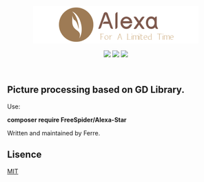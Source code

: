 <p align="center"><img src="https://raw.githubusercontent.com/FreeSpider/Resources/master/img/alexa-logo.png"></p>
<p align="center">
<a href="https://travis-ci.org/FreeSpider/Alexa-Star"><img src="https://travis-ci.org/FreeSpider/Alexa-Star.svg?branch=master"></a>
<!-- <a href="https://travis-ci.org/FreeSpider/Alexa-Star"><img src="https://img.shields.io/github/release/FreeSpider/Alexa-Star.svg"></a> -->
<a href="https://github.com/FreeSpider/Alexa-Star/blob/master/LICENSE"><img src="https://img.shields.io/badge/license-MIT-3e8374.svg"></a>
<a href="#"><img src="https://img.shields.io/badge/language-php-45d298.svg"></a>
</p>
<br />

## Picture processing based on GD Library. ##

Use:

**composer require FreeSpider/Alexa-Star**

Written and maintained by Ferre.


## Lisence ##

[MIT](https://opensource.org/licenses/MIT "MIT")
